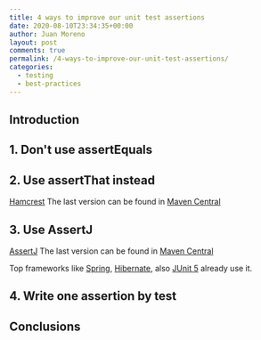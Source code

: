 ```yaml
---
title: 4 ways to improve our unit test assertions
date: 2020-08-10T23:34:35+00:00
author: Juan Moreno
layout: post
comments: true
permalink: /4-ways-to-improve-our-unit-test-assertions/
categories:
  - testing
  - best-practices
---
```

## Introduction

## 1. Don't use assertEquals

## 2. Use assertThat instead 

[Hamcrest](http://hamcrest.org/JavaHamcrest/)
The last version can be found in [Maven Central](https://search.maven.org/search?q=g:org.hamcrest%20AND%20a:hamcrest-core)

## 3. Use AssertJ 

[AssertJ](https://joel-costigliola.github.io/assertj/)
The last version can be found in [Maven Central](https://search.maven.org/search?q=g:org.assertj%20AND%20a:assertj-core)

Top frameworks like [Spring](https://github.com/spring-projects/spring-framework/blob/e190851aee827048346dc512f88833c8bcaab7fa/spring-core/spring-core.gradle#L68),  [Hibernate](https://github.com/hibernate/hibernate-orm/blob/20273b81ee623d74d4c3d8efed2e7f2ab2f79c4e/gradle/libraries.gradle#L30), also [JUnit 5](https://github.com/junit-team/junit5/blob/cfdf09aad5ed70fae210fe14fad6d6356f749242/dependencies/dependencies.gradle.kts#L24) already use it.

## 4. Write one assertion by test

## Conclusions
